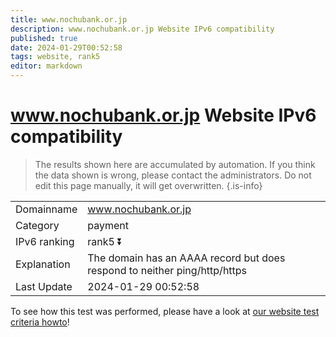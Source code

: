 ```yaml
---
title: www.nochubank.or.jp
description: www.nochubank.or.jp Website IPv6 compatibility
published: true
date: 2024-01-29T00:52:58
tags: website, rank5
editor: markdown
---
```


# www.nochubank.or.jp Website IPv6 compatibility

> The results shown here are accumulated by automation. If you think the data shown is wrong, please contact the administrators. 
> Do not edit this page manually, it will get overwritten.
{.is-info}


|   |   |
| - | - |
| Domainname | www.nochubank.or.jp
| Category | payment |
| IPv6 ranking | rank5 :arrow_double_down: |
| Explanation | The domain has an AAAA record but does respond to neither ping/http/https |
| Last Update | 2024-01-29 00:52:58 |

To see how this test was performed, please have a look at [our website test criteria howto](/howto/testcriteria/website)!

